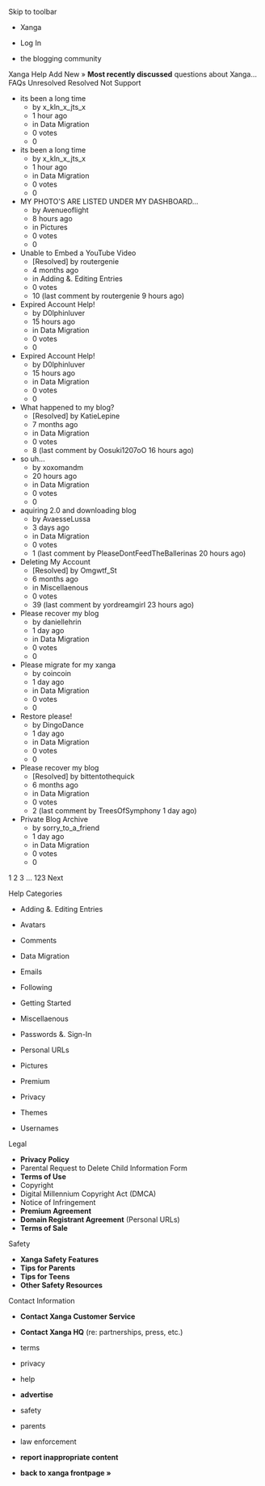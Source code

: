 Skip to toolbar

*   Xanga

*   Log In

*   the blogging community

Xanga Help Add New » **Most recently discussed** questions about Xanga… FAQs Unresolved Resolved Not Support

*   its been a long time
    *   by x\_kln\_x\_jts\_x
    *   1 hour ago
    *   in Data Migration
    *   0 votes
    *   0
*   its been a long time
    *   by x\_kln\_x\_jts\_x
    *   1 hour ago
    *   in Data Migration
    *   0 votes
    *   0
*   MY PHOTO'S ARE LISTED UNDER MY DASHBOARD...
    *   by Avenueoflight
    *   8 hours ago
    *   in Pictures
    *   0 votes
    *   0
*   Unable to Embed a YouTube Video
    *   \[Resolved\] by routergenie
    *   4 months ago
    *   in Adding &. Editing Entries
    *   0 votes
    *   10 (last comment by routergenie 9 hours ago)
*   Expired Account Help!
    *   by D0lphinluver
    *   15 hours ago
    *   in Data Migration
    *   0 votes
    *   0
*   Expired Account Help!
    *   by D0lphinluver
    *   15 hours ago
    *   in Data Migration
    *   0 votes
    *   0
*   What happened to my blog?
    *   \[Resolved\] by KatieLepine
    *   7 months ago
    *   in Data Migration
    *   0 votes
    *   8 (last comment by Oosuki1207oO 16 hours ago)
*   so uh...
    *   by xoxomandm
    *   20 hours ago
    *   in Data Migration
    *   0 votes
    *   0
*   aquiring 2.0 and downloading blog
    *   by AvaesseLussa
    *   3 days ago
    *   in Data Migration
    *   0 votes
    *   1 (last comment by PleaseDontFeedTheBallerinas 20 hours ago)
*   Deleting My Account
    *   \[Resolved\] by Omgwtf\_St
    *   6 months ago
    *   in Miscellaenous
    *   0 votes
    *   39 (last comment by yordreamgirl 23 hours ago)
*   Please recover my blog
    *   by daniellehrin
    *   1 day ago
    *   in Data Migration
    *   0 votes
    *   0
*   Please migrate for my xanga
    *   by coincoin
    *   1 day ago
    *   in Data Migration
    *   0 votes
    *   0
*   Restore please!
    *   by DingoDance
    *   1 day ago
    *   in Data Migration
    *   0 votes
    *   0
*   Please recover my blog
    *   \[Resolved\] by bittentothequick
    *   6 months ago
    *   in Data Migration
    *   0 votes
    *   2 (last comment by TreesOfSymphony 1 day ago)
*   Private Blog Archive
    *   by sorry\_to\_a\_friend
    *   1 day ago
    *   in Data Migration
    *   0 votes
    *   0

1 2 3 ... 123 Next

Help Categories

*   Adding &. Editing Entries
*   Avatars
*   Comments
*   Data Migration
*   Emails
*   Following
*   Getting Started
*   Miscellaenous

*   Passwords &. Sign-In
*   Personal URLs
*   Pictures
*   Premium
*   Privacy
*   Themes
*   Usernames

Legal

*   **Privacy Policy**
*   Parental Request to Delete Child Information Form
*   **Terms of Use**
*   Copyright
*   Digital Millennium Copyright Act (DMCA)
*   Notice of Infringement
*   **Premium Agreement**
*   **Domain Registrant Agreement** (Personal URLs)
*   **Terms of Sale**

Safety

*   **Xanga Safety Features**
*   **Tips for Parents**
*   **Tips for Teens**
*   **Other Safety Resources**

Contact Information

*   **Contact Xanga Customer Service**
*   **Contact Xanga HQ** (re: partnerships, press, etc.)

*   terms
*   privacy
*   help
*   **advertise**

*   safety
*   parents
*   law enforcement
*   **report inappropriate content**

*   **back to xanga frontpage »**